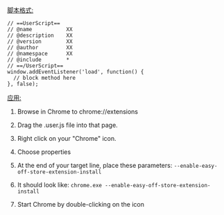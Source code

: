 
[脚本格式:](https://github.com/EchoFUN/melodycoder/issues/12)
```javascipt
// ==UserScript==
// @name           XX
// @description    XX
// @version        XX
// @author         XX
// @namespace      XX
// @include        *
// ==/UserScript==
window.addEventListener('load', function() {
  // block method here
}, false);
```

[应用:](https://stackoverflow.com/questions/5258989/manually-adding-a-userscript-to-google-chrome#answer-13672143)

1. Browse in Chrome to chrome://extensions
2.  Drag the .user.js file into that page.

1. Right click on your "Chrome" icon.
2. Choose properties
3. At the end of your target line, place these parameters: `--enable-easy-off-store-extension-install`
4. It should look like: `chrome.exe --enable-easy-off-store-extension-install`
5. Start Chrome by double-clicking on the icon
